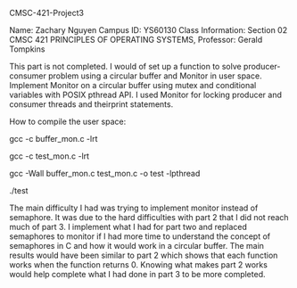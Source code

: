 CMSC-421-Project3

Name: Zachary Nguyen Campus ID: YS60130 Class Information: Section 02 CMSC 421 PRINCIPLES OF OPERATING SYSTEMS, Professor: Gerald Tompkins

This part is not completed. I would of set up a function to solve producer-consumer problem using a circular buffer and Monitor in user space. Implement 
Monitor on a circular buffer using mutex and conditional variables with POSIX pthread API. I used Monitor for locking producer and consumer threads and 
theirprint statements.

How to compile the user space:

gcc -c buffer_mon.c -lrt

gcc -c test_mon.c -lrt

gcc -Wall buffer_mon.c test_mon.c -o test -lpthread

./test

The main difficulty I had was trying to implement monitor instead of semaphore. It was due to the hard difficulties with part 2 that I did not reach much 
of part 3. I implement what I had for part two and replaced semaphores to monitor if I had more time to understand the concept of semaphores in C and how 
it would work in a circular buffer. The main results would have been similar to part 2 which shows that each function works when the function returns 0.
Knowing what makes part 2 works would help complete what I had done in part 3 to be more completed.
